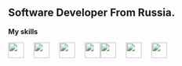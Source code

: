 ## Software Developer From Russia.

**My skills**

<img src="https://cdn.jsdelivr.net/gh/devicons/devicon@latest/icons/java/java-original.svg" width="32" height="32" style="padding-right: 20px;"/><img height="32" width="32" src="https://cdn.simpleicons.org/spring" style="padding-right: 20px;"/><img src="https://cdn.jsdelivr.net/gh/devicons/devicon@latest/icons/postgresql/postgresql-plain.svg" height="32" width="32" style="padding-right: 20px;"/><img height="32" width="32" src="https://cdn.simpleicons.org/mysql" /><img height="32" width="32" src="https://cdn.jsdelivr.net/gh/devicons/devicon@latest/icons/rabbitmq/rabbitmq-original.svg" style="padding-right: 20px;"/><img height="32" width="32" src="https://cdn.simpleicons.org/apachekafka/white" style="padding-right: 20px;"/><img height="32" width="32" src="https://cdn.simpleicons.org/junit5" style="padding-right: 20px;"/>

<!-- **My Wakatime statistics** -->

